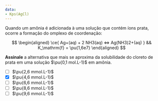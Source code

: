 ```yaml
---
data:
- Kps(AgCl)
---
```


Quando um amônia é adicionada à uma solução que contém íons prata, ocorre a formação do omplexo de coordenação:

$$
\begin{aligned}
    \ce{ Ag+(aq) + 2 NH3(aq) <=> Ag(NH3)2+(aq) } && K_\mathrm{f} = \pu{1,6e7}
\end{aligned}
$$

**Assinale** a alternativa que mais se aproxima da solubilidade do cloreto de prata em uma solução $\pu{0,1 mol.L-1}$ em amônia.

- [ ] $\pu{2,6 mmol.L-1}$
- [x] $\pu{4,6 mmol.L-1}$
- [ ] $\pu{6,6 mmol.L-1}$
- [ ] $\pu{8,6 mmol.L-1}$
- [ ] $\pu{9,6 mmol.L-1}$